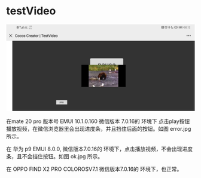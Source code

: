 # testVideo

![error](/png/error.jpg)

在mate 20 pro 版本号 EMUI 10.1.0.160 微信版本 7.0.16的 环境下 点击play按钮播放视频，在微信浏览器里会出现进度条，并且挡住后面的按钮。如图 error.jpg 所示。

在 华为 p9 EMUI 8.0.0, 微信版本7.0.16的 环境下，点击播放视频，不会出现进度条，且不会挡住按钮。如图 ok.jpg 所示。

在 OPPO FIND X2 PRO COLOROSV7.1 微信版本7.0.16的 环境下，也正常。
